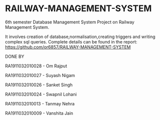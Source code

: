 # RAILWAY-MANAGEMENT-SYSTEM
6th semester Database Management System Project on Railway Management System.

It involves creation of database,normalisation,creating triggers and writing complex sql queries. Complete details can be found in the report: 
https://github.com/or6857/RAILWAY-MANAGEMENT-SYSTEM




















DONE BY

RA1911032010028 - Om Rajput

RA1911032010027 - Suyash Nigam

RA1911032010026 - Sanket Singh

RA1911032010024 - Swapnil Lohani

RA1911032010013 - Tanmay Nehra

RA1911032010009 - Vanshita Jain